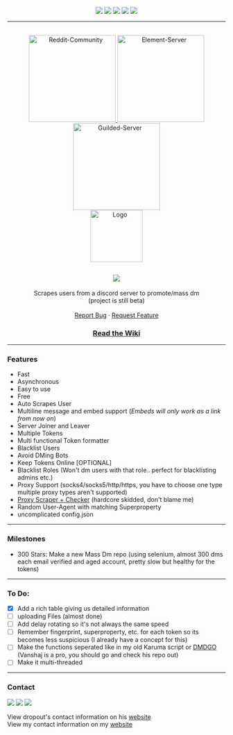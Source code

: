 <div id="top"></div>
<p align="center">
  <img src="https://img.shields.io/github/contributors/hoemotion/Discord-Mass-DM.svg?style=for-the-badge"/>
  <img src="https://img.shields.io/github/forks/hoemotion/Discord-Mass-DM.svg?style=for-the-badge"/>
  <img src="https://img.shields.io/github/stars/hoemotion/Discord-Mass-DM.svg?style=for-the-badge"/>
  <img src="https://img.shields.io/github/issues/hoemotion/Discord-Mass-DM.svg?style=for-the-badge"/>
  <img src="https://img.shields.io/github/license/hoemotion/Discord-Mass-DM.svg?style=for-the-badge"/>
</p>
  
---------------------------------------
  
<br/>
<div align="center">
  <a href="https://www.reddit.com/r/hoemotion/">
    <img src="https://img.shields.io/static/v1?label=reddit&message=Click%20here&color=FF4500&style=for-the-badge&logo=reddit" alt="Reddit-Community" width="200">
  </a>
    <a href="https://matrix.to/#/#hoemotion:matrix.org">
    <img src="https://img.shields.io/static/v1?label=Element&message=Click%20here&color=20C073&style=for-the-badge&logo=element" alt="Element-Server" width="200">
  </a>

  <br>
  <a href="https://guilded.gg/karma">
    <img src="https://img.shields.io/static/v1?label=Guilded&message=Click%20here&color=DBAB08&style=for-the-badge&logo=guilded" alt="Guilded-Server" width="200">
  </a>
  <br>
  <a href="https://github.com/hoemotion/Discord-Mass-DM">
    <img src="https://i.imgur.com/9l4pHEN.png" alt="Logo" width="120" height="120">
  </a>
  
  <h2 align="center">
    <img src="https://readme-typing-svg.herokuapp.com?color=FFFFFF&center=true&size=22&lines=Discord+Mass+DM;Don't+forget+to+leave+a+star;Read+the+Wiki;Only+for+educational+purposes;Join+guilded.gg/karma;"/>
  </h2>

  <p align="center">
    Scrapes users from a discord server to promote/mass dm
    <br />
    (project is still beta)
    <br />
    <br />
    <a href="https://github.com/hoemotion/Discord-Mass-DM/issues">Report Bug</a>
    ·
    <a href="https://github.com/hoemotion/Discord-Mass-DM/issues">Request Feature</a>
  </p>
</div>
<h3 align="center">
  <a href="https://github.com/hoemotion/Discord-Mass-DM/wiki">Read the Wiki</a>
  
---------------------------------------

### Features

* Fast
* Asynchronous
* Easy to use
* Free
* Auto Scrapes User
* Multiline message and embed support (*Embeds will only work as a link from now on*)
* Server Joiner and Leaver
* Multiple Tokens
* Multi functional Token formatter
* Blacklist Users
* Avoid DMing Bots
* Keep Tokens Online [OPTIONAL]
* Blacklist Roles (Won't dm users with that role.. perfect for blacklisting admins etc.)
* Proxy Support (socks4/socks5/http/https, you have to choose one type multiple proxy types aren't supported)
* [Proxy Scraper + Checker](https://github.com/hoemotion/proxy-scraper-checker) (hardcore skidded, don't blame me)
* Random User-Agent with matching Superproperty
* uncomplicated config.json

---------------------------------------

### Milestones

* 300 Stars: Make a new Mass Dm repo (using selenium, almost 300 dms each email verified and aged account, pretty slow but healthy for the tokens)

---------------------------------------
  
### To Do:
  
* [x] Add a rich table giving us detailed information
* [ ] uploading Files (almost done)
* [ ] Add delay rotating so it's not always the same speed
* [ ] Remember fingerprint, superproperty, etc. for each token so its becomes less suspicious (I already have a concept for this)
* [ ] Make the functions seperated like in my old Karuma script or [DMDGO](https://github.com/V4NSH4J/discord-mass-DM-GO) (Vanshaj is a pro, you should go and check his repo out)
* [ ] Make it multi-threaded
  
---------------------------------------
  
 

### Contact

<p align="left">
<a href = "https://guilded.gg/karma"><img src="https://img.icons8.com/fluency/48/000000/guilded.png"/></a>
  <a href = "https://reddit.com/r/hoemotion"><img src="https://img.icons8.com/doodle/48/000000/reddit--v4.png"/></a>
<a href = "https://matrix.to/#/#hoemotion:matrix.org"><img src="https://img.icons8.com/ios/50/000000/matrix-logo.png"/></a>
</p>

<p>View dropout's contact information on his <a href = "https://dropout.black/">website</a><br>
View my contact information on my <a href = "https://hoemotion.github.io/">website</a>
</p>
  

